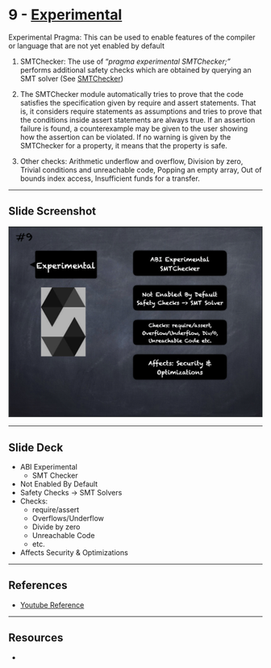 # 9 - [Experimental](Experimental.md)
Experimental Pragma: This can be used to enable features of the compiler or language that are not yet enabled by default

1.  SMTChecker: The use of “_pragma experimental SMTChecker;”_ performs additional safety checks which are obtained by querying an SMT solver (See [SMTChecker](https://docs.soliditylang.org/en/v0.8.9/smtchecker.html#formal-verification))
    
2.  The SMTChecker module automatically tries to prove that the code satisfies the specification given by require and assert statements. That is, it considers require statements as assumptions and tries to prove that the conditions inside assert statements are always true. If an assertion failure is found, a counterexample may be given to the user showing how the assertion can be violated. If no warning is given by the SMTChecker for a property, it means that the property is safe.
    
3.  Other checks: Arithmetic underflow and overflow, Division by zero, Trivial conditions and unreachable code, Popping an empty array, Out of bounds index access, Insufficient funds for a transfer.

___
## Slide Screenshot
![009.png](../images/solidity101/009.png)
___
## Slide Deck
- ABI Experimental
	- SMT Checker
- Not Enabled By Default
- Safety Checks -> SMT Solvers
- Checks: 
	- require/assert
	- Overflows/Underflow
	- Divide by zero
	- Unreachable Code 
	- etc.
- Affects Security & Optimizations
___
## References
- [Youtube Reference](https://youtu.be/5eLqFac5Tkg?t=967)

___
## Resources
- 
